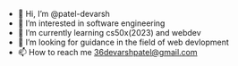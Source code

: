 - 👋 Hi, I’m @patel-devarsh
- 👀 I’m interested in software engineering
- 🌱 I’m currently learning cs50x(2023) and webdev
- 💞️ I’m looking for guidance in the field of web devlopment
- 📫 How to reach me 36devarshpatel@gmail.com

<!---
patel-devarsh/patel-devarsh is a ✨ special ✨ repository because its `README.md` (this file) appears on your GitHub profile.
You can click the Preview link to take a look at your changes.
--->
